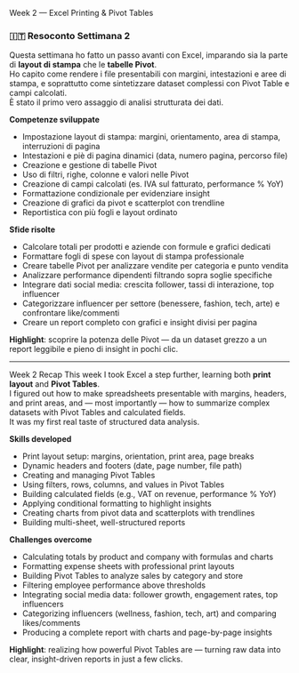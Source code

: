 Week 2 — Excel Printing & Pivot Tables

### 🇮🇹 Resoconto Settimana 2
Questa settimana ho fatto un passo avanti con Excel, imparando sia la parte di **layout di stampa** che le **tabelle Pivot**.  
Ho capito come rendere i file presentabili con margini, intestazioni e aree di stampa, e soprattutto come sintetizzare dataset complessi con Pivot Table e campi calcolati.  
È stato il primo vero assaggio di analisi strutturata dei dati.

**Competenze sviluppate**
- Impostazione layout di stampa: margini, orientamento, area di stampa, interruzioni di pagina
- Intestazioni e piè di pagina dinamici (data, numero pagina, percorso file)
- Creazione e gestione di tabelle Pivot
- Uso di filtri, righe, colonne e valori nelle Pivot
- Creazione di campi calcolati (es. IVA sul fatturato, performance % YoY)
- Formattazione condizionale per evidenziare insight
- Creazione di grafici da pivot e scatterplot con trendline
- Reportistica con più fogli e layout ordinato

**Sfide risolte**
- Calcolare totali per prodotti e aziende con formule e grafici dedicati
- Formattare fogli di spese con layout di stampa professionale
- Creare tabelle Pivot per analizzare vendite per categoria e punto vendita
- Analizzare performance dipendenti filtrando sopra soglie specifiche
- Integrare dati social media: crescita follower, tassi di interazione, top influencer
- Categorizzare influencer per settore (benessere, fashion, tech, arte) e confrontare like/commenti
- Creare un report completo con grafici e insight divisi per pagina

**Highlight**: scoprire la potenza delle Pivot — da un dataset grezzo a un report leggibile e pieno di insight in pochi clic.

---

Week 2 Recap
This week I took Excel a step further, learning both **print layout** and **Pivot Tables**.  
I figured out how to make spreadsheets presentable with margins, headers, and print areas, and — most importantly — how to summarize complex datasets with Pivot Tables and calculated fields.  
It was my first real taste of structured data analysis.

**Skills developed**
- Print layout setup: margins, orientation, print area, page breaks
- Dynamic headers and footers (date, page number, file path)
- Creating and managing Pivot Tables
- Using filters, rows, columns, and values in Pivot Tables
- Building calculated fields (e.g., VAT on revenue, performance % YoY)
- Applying conditional formatting to highlight insights
- Creating charts from pivot data and scatterplots with trendlines
- Building multi-sheet, well-structured reports

**Challenges overcome**
- Calculating totals by product and company with formulas and charts
- Formatting expense sheets with professional print layouts
- Building Pivot Tables to analyze sales by category and store
- Filtering employee performance above thresholds
- Integrating social media data: follower growth, engagement rates, top influencers
- Categorizing influencers (wellness, fashion, tech, art) and comparing likes/comments
- Producing a complete report with charts and page-by-page insights

**Highlight**: realizing how powerful Pivot Tables are — turning raw data into clear, insight-driven reports in just a few clicks.
